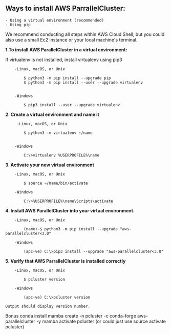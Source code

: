 ## Ways to install AWS ParrallelCluster:

    - Using a virtual environment (recommended)
    - Using pip
 
 We recommend conducting all steps within AWS Cloud Shell, but you could also use a small Ec2 instance or your local machine's terminal. 

 **1.To install AWS ParallelCluster in a virtual environment:**

 If virtualenv is not installed, install virtualenv using pip3

        -Linux, macOS, or Unix
      
            $ python3 -m pip install --upgrade pip
            $ python3 -m pip install --user --upgrade virtualenv
     

        -Windows
    
            $ pip3 install --user --upgrade virtualenv
    

 **2. Create a virtual environment and name it**

         -Linux, macOS, or Unix
          
            $ python3 -m virtualenv ~/name
        

        -Windows
        
            C:\>virtualenv %USERPROFILE%\name

 **3. Activate your new virtual environment**
 
        -Linux, macOS, or Unix
          
            $ source ~/name/bin/activate
        
        -Windows
        
            C:\>%USERPROFILE%\name\Scripts\activate

 **4. Install AWS ParallelCluster into your virtual environment.**

        -Linux, macOS, or Unix
          
            (name)~$ python3 -m pip install --upgrade "aws-parallelcluster<3.0"
        
        -Windows
        
            (apc-ve) C:\>pip3 install --upgrade "aws-parallelcluster<3.0"


 **5. Verify that AWS ParrallelCluster is installed correctly**
               
        -Linux, macOS, or Unix
          
            $ pcluster version
        
        -Windows
        
            (apc-ve) C:\>pcluster version

    Output should display version number.

Bonus conda install
mamba create -n pcluster -c conda-forge aws-parallelcluster -y
mamba activate pcluster (or could just use source activate pcluster)


